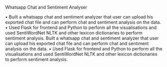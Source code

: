 Whatsapp Chat and Sentiment Analyser

• Built a whatsapp chat and sentiment analyzer that user can upload his exported chat file and can perform chat and
sentiment analysis on the data.
• Used Flask for frontend and Python to perform all the visualisations and used SentiWordNet NLTK and other lexicon
dictionaries to perform sentiment analysis.
Built a whatsapp chat and sentiment analyzer that user can upload his exported chat file and can perform chat and
sentiment analysis on the data.
• Used Flask for frontend and Python to perform all the visualisations and used SentiWordNet NLTK and other lexicon
dictionaries to perform sentiment analysis.
